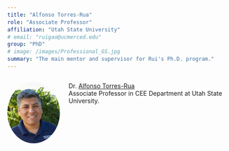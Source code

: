 ```yaml
---
title: "Alfonso Torres-Rua"
role: "Associate Professor"
affiliation: "Utah State University"
# email: "ruigao@ucmerced.edu"
group: "PhD"
# image: /images/Professional_GS.jpg
summary: "The main mentor and supervisor for Rui's Ph.D. program."
---
```



<div style="display: flex; align-items: flex-start; gap: 20px; margin-bottom: 20px;">

  <img src="/images/People/torres-alfonso.jpg" alt="Alfonso Torres"
       style="width: 140px; height: 140px; object-fit: cover; border-radius: 50%; flex-shrink: 0;">

  <div>
    <p>Dr. <a href="https://engineering.usu.edu/cee/people/faculty/torres-alfonso" target="_blank">Alfonso Torres-Rua</a><br>Associate Professor in CEE Department at Utah State University.</p>
  </div>

</div>